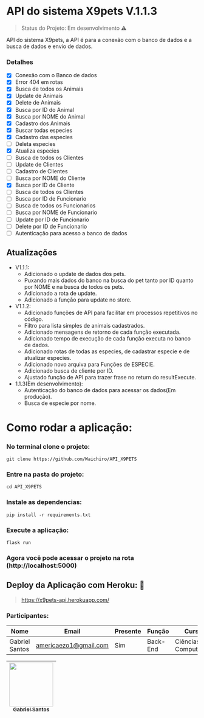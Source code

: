 # API do sistema X9pets V.1.1.3

> Status do Projeto: Em desenvolvimento :warning:

API do sistema X9pets, a API é para a conexão com o banco de dados e a busca de dados e envio de dados.

### Detalhes
- [X] Conexão com o Banco de dados
- [X] Error 404 em rotas
- [X] Busca de todos os Animais
- [X] Update de Animais
- [X] Delete de Animais
- [X] Busca por ID do Animal
- [X] Busca por NOME do Animal
- [X] Cadastro dos Animais
- [X] Buscar todas especies
- [X] Cadastro das especies
- [ ] Deleta especies
- [X] Atualiza especies
- [ ] Busca de todos os Clientes
- [ ] Update de Clientes
- [ ] Cadastro de Clientes
- [ ] Busca por NOME do Cliente
- [X] Busca por ID de Cliente
- [ ] Busca de todos os Clientes
- [ ] Busca por ID de Funcionario
- [ ] Busca de todos os Funcionarios
- [ ] Busca por NOME de Funcionario
- [ ] Update por ID de Funcionario
- [ ] Delete por ID de Funcionario
- [ ] Autenticação para acesso a banco de dados

## Atualizações
- V1.1.1: 
    - Adicionado o update de dados dos pets.
    - Puxando mais dados do banco na busca do pet tanto por ID quanto por NOME e na busca de todos os pets.
    - Adicionado a rota de update.
    - Adicionado a função para update no store.
- V1.1.2:
    - Adicionado funções de API para facilitar em processos repetitivos no código.
    - Filtro para lista simples de animais cadastrados.
    - Adicionado mensagens de retorno de cada função executada.
    - Adicionado tempo de execução de cada função executa no banco de dados. 
    - Adicionado rotas de todas as especies, de cadastrar especie e de atualizar especies.
    - Adicionado novo arquiva para Funções de ESPECIE.
    - Adicionado busca de cliente por ID.
    - Ajustado função de API para trazer frase no return do resultExecute.
- 1.1.3(Em desenvolvimento):
    - Autenticação do banco de dados para acessar os dados(Em produção).
    - Busca de especie por nome.
# Como rodar a aplicação:

### No terminal clone o projeto:
    git clone https://github.com/Waichiro/API_X9PETS 

### Entre na pasta do projeto:

    cd API_X9PETS
### Instale as dependencias:

    pip install -r requirements.txt

### Execute a aplicação:

    flask run

### Agora você pode acessar o projeto na rota (http://localhost:5000)

## Deploy da Aplicação com Heroku: :dash:

> https://x9pets-api.herokuapp.com/

### Participantes: 
|Nome|Email|Presente|Função|Curso|
| -------- | -------- | -------- |-------- | -------- |
|Gabriel Santos|americaezo1@gmail.com|Sim|Back-End|Ciências da Computação|


[<img src="https://github.com/Waichiro.png" width=115 > <br> <sub> Gabriel Santos </sub>](https://github.com/Waichiro) |
| :---: |  